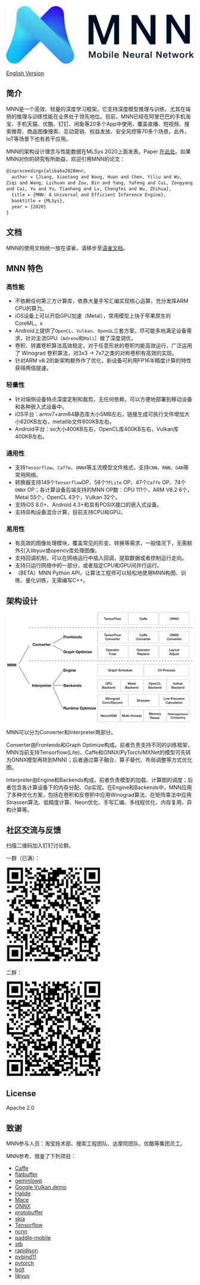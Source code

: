 ![MNN](doc/banner.png)

[English Version](README.md)

## 简介
MNN是一个高效、轻量的深度学习框架。它支持深度模型推理与训练，尤其在端侧的推理与训练性能在业界处于领先地位。目前，MNN已经在阿里巴巴的手机淘宝、手机天猫、优酷、钉钉、闲鱼等20多个App中使用，覆盖直播、短视频、搜索推荐、商品图像搜索、互动营销、权益发放、安全风控等70多个场景。此外，IoT等场景下也有若干应用。

MNN的架构设计理念与性能数据在MLSys 2020上面发表。Paper [在此处](https://proceedings.mlsys.org/static/paper_files/mlsys/2020/7-Paper.pdf)。如果MNN对你的研究有所助益，欢迎引用MNN的论文：

    @inproceedings{alibaba2020mnn,
      author = {Jiang, Xiaotang and Wang, Huan and Chen, Yiliu and Wu, Ziqi and Wang, Lichuan and Zou, Bin and Yang, Yafeng and Cui, Zongyang and Cai, Yu and Yu, Tianhang and Lv, Chengfei and Wu, Zhihua},
      title = {MNN: A Universal and Efficient Inference Engine},
      booktitle = {MLSys},
      year = {2020}
    }

## 文档
MNN的使用文档统一放在语雀，请移步至[语雀文档](https://www.yuque.com/mnn/cn)。

## MNN 特色
### 高性能
- 不依赖任何第三方计算库，依靠大量手写汇编实现核心运算，充分发挥ARM CPU的算力。
- iOS设备上可以开启GPU加速（Metal），常用模型上快于苹果原生的CoreML。x
- Android上提供了`OpenCL`、`Vulkan`、`OpenGL`三套方案，尽可能多地满足设备需求，针对主流GPU（`Adreno`和`Mali`）做了深度调优。
- 卷积、转置卷积算法高效稳定，对于任意形状的卷积均能高效运行，广泛运用了 Winograd 卷积算法，对3x3 -> 7x7之类的对称卷积有高效的实现。
- 针对ARM v8.2的新架构额外作了优化，新设备可利用FP16半精度计算的特性获得两倍提速。

### 轻量性
- 针对端侧设备特点深度定制和裁剪，无任何依赖，可以方便地部署到移动设备和各种嵌入式设备中。
- iOS平台：armv7+arm64静态库大小5MB左右，链接生成可执行文件增加大小620KB左右，metallib文件600KB左右。
- Android平台：so大小400KB左右，OpenCL库400KB左右，Vulkan库400KB左右。

### 通用性
- 支持`Tensorflow`、`Caffe`、`ONNX`等主流模型文件格式，支持`CNN`、`RNN`、`GAN`等常用网络。
- 转换器支持149个`Tensorflow`OP、58个`TFLite` OP、47个`Caffe` OP、74个`ONNX` OP；各计算设备后端支持的MNN OP数：CPU 111个，ARM V8.2 6个，Metal 55个，OpenCL 43个，Vulkan 32个。
- 支持iOS 8.0+、Android 4.3+和具有POSIX接口的嵌入式设备。
- 支持异构设备混合计算，目前支持CPU和GPU。

### 易用性
- 有高效的图像处理模块，覆盖常见的形变、转换等需求，一般情况下，无需额外引入libyuv或opencv库处理图像。
- 支持回调机制，可以在网络运行中插入回调，提取数据或者控制运行走向。
- 支持只运行网络中的一部分，或者指定CPU和GPU间并行运行。
- （BETA）MNN Python API，让算法工程师可以轻松地使用MNN构图、训练、量化训练，无需编写C++。

## 架构设计
![architecture](doc/architecture.png)

MNN可以分为Converter和Interpreter两部分。

Converter由Frontends和Graph Optimize构成。前者负责支持不同的训练框架，MNN当前支持Tensorflow(Lite)、Caffe和ONNX(PyTorch/MXNet的模型可先转为ONNX模型再转到MNN)；后者通过算子融合、算子替代、布局调整等方式优化图。

Interpreter由Engine和Backends构成。前者负责模型的加载、计算图的调度；后者包含各计算设备下的内存分配、Op实现。在Engine和Backends中，MNN应用了多种优化方案，包括在卷积和反卷积中应用Winograd算法、在矩阵乘法中应用Strassen算法、低精度计算、Neon优化、手写汇编、多线程优化、内存复用、异构计算等。

##  社区交流与反馈
扫描二维码加入钉钉讨论群。

一群（已满）：

<img src="doc/DingTalkQR1.png" height="256"/>

二群：

<img src="doc/DingTalkQR2.png" height="256"/>

## License
Apache 2.0

## 致谢
MNN参与人员：淘宝技术部、搜索工程团队、达摩院团队、优酷等集团员工。

MNN参考、借鉴了下列项目：
- [Caffe](https://github.com/BVLC/caffe)
- [flatbuffer](https://github.com/google/flatbuffers)
- [gemmlowp](https://github.com/google/gemmlowp)
- [Google Vulkan demo](http://www.github.com/googlesamples/android-vulkan-tutorials) 
- [Halide](https://github.com/halide/Halide)
- [Mace](https://github.com/XiaoMi/mace)
- [ONNX](https://github.com/onnx/onnx)
- [protobuffer](https://github.com/protocolbuffers/protobuf)
- [skia](https://github.com/google/skia)
- [Tensorflow](https://github.com/tensorflow/tensorflow)
- [ncnn](https://github.com/Tencent/ncnn)
- [paddle-mobile](https://github.com/PaddlePaddle/paddle-mobile)
- [stb](https://github.com/nothings/stb)
- [rapidjson](https://github.com/Tencent/rapidjson)
- [pybind11](https://github.com/pybind/pybind11)
- [pytorch](https://github.com/pytorch/pytorch)
- [bolt](https://github.com/huawei-noah/bolt)
- [libyuv](https://chromium.googlesource.com/libyuv/libyuv)
